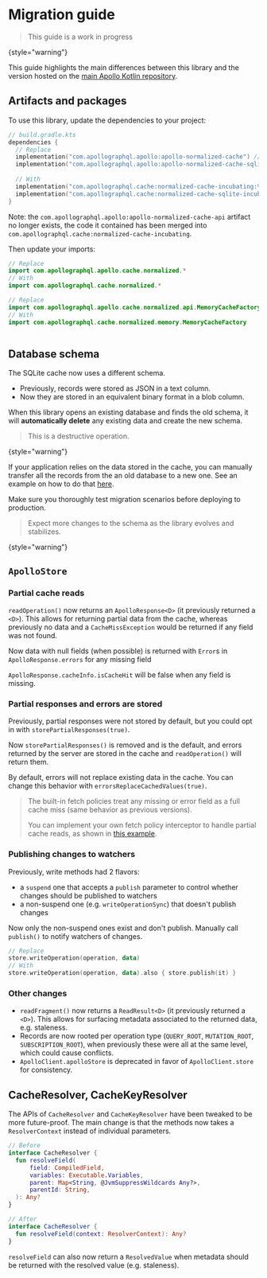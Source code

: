 # Migration guide

> This guide is a work in progress

{style="warning"}

This guide highlights the main differences between this library and the version hosted on the
[main Apollo Kotlin repository](https://github.com/apollographql/apollo-kotlin).

## Artifacts and packages

To use this library, update the dependencies to your project:

```kotlin
// build.gradle.kts
dependencies {
  // Replace
  implementation("com.apollographql.apollo:apollo-normalized-cache") // Memory cache
  implementation("com.apollographql.apollo:apollo-normalized-cache-sqlite") // SQLite cache
  
  // With
  implementation("com.apollographql.cache:normalized-cache-incubating:%latest_version%") // Memory cache
  implementation("com.apollographql.cache:normalized-cache-sqlite-incubating:%latest_version%") // SQLite cache
}
```

Note: the `com.apollographql.apollo:apollo-normalized-cache-api` artifact no longer exists, the code it contained has been merged into `com.apollographql.cache:normalized-cache-incubating`.

Then update your imports:

```kotlin
// Replace
import com.apollographql.apollo.cache.normalized.* 
// With
import com.apollographql.cache.normalized.*

// Replace
import com.apollographql.apollo.cache.normalized.api.MemoryCacheFactory
// With
import com.apollographql.cache.normalized.memory.MemoryCacheFactory



```

## Database schema

The SQLite cache now uses a different schema.

- Previously, records were stored as JSON in a text column.
- Now they are stored in an equivalent binary format in a blob column.

When this library opens an existing database and finds the old schema, it will **automatically delete** any existing data and create the new schema.

> This is a destructive operation.

{style="warning"}

If your application relies on the data stored in the cache, you can manually transfer all the records from the an old database to a new one.
See an example on how to do that [here](https://github.com/apollographql/apollo-kotlin-normalized-cache-incubating/blob/main/tests/migration/src/commonTest/kotlin/MigrationTest.kt#L157).

Make sure you thoroughly test migration scenarios before deploying to production.

> Expect more changes to the schema as the library evolves and stabilizes.

{style="warning"}

## `ApolloStore`

### Partial cache reads
`readOperation()` now returns an `ApolloResponse<D>` (it previously returned a `<D>`). This allows for returning partial data from the cache, whereas
previously no data and a `CacheMissException` would be returned if any field was not found.

Now data with null fields (when possible) is returned with `Error`s in `ApolloResponse.errors` for any missing field

`ApolloResponse.cacheInfo.isCacheHit` will be false when any field is missing.

### Partial responses and errors are stored

Previously, partial responses were not stored by default, but you could opt in with `storePartialResponses(true)`.

Now `storePartialResponses()` is removed and is the default, and errors returned by the server are stored in the cache and `readOperation()` will return them.

By default, errors will not replace existing data in the cache. You can change this behavior with `errorsReplaceCachedValues(true)`.

> The built-in fetch policies treat any missing or error field as a full cache miss (same behavior as previous versions).
>
> You can implement your own fetch policy interceptor to handle partial cache reads, as shown in [this example](https://github.com/apollographql/apollo-kotlin-normalized-cache-incubating/blob/main/tests/partial-results/src/commonTest/kotlin/test/CachePartialResultTest.kt#L809).

### Publishing changes to watchers

Previously, write methods had 2 flavors:
- a `suspend` one that accepts a `publish` parameter to control whether changes should be published to watchers
- a non-suspend one (e.g. `writeOperationSync`) that doesn't publish changes

Now only the non-suspend ones exist and don't publish. Manually call `publish()` to notify watchers of changes.

```kotlin
// Replace
store.writeOperation(operation, data)
// With
store.writeOperation(operation, data).also { store.publish(it) }
```

### Other changes

- `readFragment()` now returns a `ReadResult<D>` (it previously returned a `<D>`). This allows for surfacing metadata associated to the returned data, e.g. staleness.
- Records are now rooted per operation type (`QUERY_ROOT`, `MUTATION_ROOT`, `SUBSCRIPTION_ROOT`), when previously these were all at the same level, which could cause conflicts.
- `ApolloClient.apolloStore` is deprecated in favor of `ApolloClient.store` for consistency.

## CacheResolver, CacheKeyResolver

The APIs of `CacheResolver` and `CacheKeyResolver` have been tweaked to be more future-proof. The main change is that the methods now takes a `ResolverContext` instead of
individual parameters.

```kotlin
// Before
interface CacheResolver {
  fun resolveField(
      field: CompiledField,
      variables: Executable.Variables,
      parent: Map<String, @JvmSuppressWildcards Any?>,
      parentId: String,
  ): Any?
}

// After
interface CacheResolver {
  fun resolveField(context: ResolverContext): Any?
}
```

`resolveField` can also now return a `ResolvedValue` when metadata should be returned with the resolved value (e.g. staleness).
